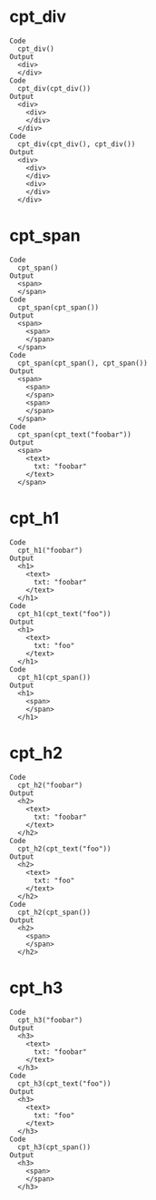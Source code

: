 # cpt_div

    Code
      cpt_div()
    Output
      <div>
      </div>
    Code
      cpt_div(cpt_div())
    Output
      <div>
        <div>
        </div>
      </div>
    Code
      cpt_div(cpt_div(), cpt_div())
    Output
      <div>
        <div>
        </div>
        <div>
        </div>
      </div>

# cpt_span

    Code
      cpt_span()
    Output
      <span>
      </span>
    Code
      cpt_span(cpt_span())
    Output
      <span>
        <span>
        </span>
      </span>
    Code
      cpt_span(cpt_span(), cpt_span())
    Output
      <span>
        <span>
        </span>
        <span>
        </span>
      </span>
    Code
      cpt_span(cpt_text("foobar"))
    Output
      <span>
        <text>
          txt: "foobar"
        </text>
      </span>

# cpt_h1

    Code
      cpt_h1("foobar")
    Output
      <h1>
        <text>
          txt: "foobar"
        </text>
      </h1>
    Code
      cpt_h1(cpt_text("foo"))
    Output
      <h1>
        <text>
          txt: "foo"
        </text>
      </h1>
    Code
      cpt_h1(cpt_span())
    Output
      <h1>
        <span>
        </span>
      </h1>

# cpt_h2

    Code
      cpt_h2("foobar")
    Output
      <h2>
        <text>
          txt: "foobar"
        </text>
      </h2>
    Code
      cpt_h2(cpt_text("foo"))
    Output
      <h2>
        <text>
          txt: "foo"
        </text>
      </h2>
    Code
      cpt_h2(cpt_span())
    Output
      <h2>
        <span>
        </span>
      </h2>

# cpt_h3

    Code
      cpt_h3("foobar")
    Output
      <h3>
        <text>
          txt: "foobar"
        </text>
      </h3>
    Code
      cpt_h3(cpt_text("foo"))
    Output
      <h3>
        <text>
          txt: "foo"
        </text>
      </h3>
    Code
      cpt_h3(cpt_span())
    Output
      <h3>
        <span>
        </span>
      </h3>

